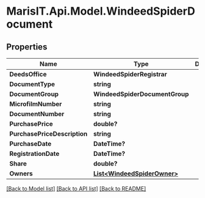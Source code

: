 
# MarisIT.Api.Model.WindeedSpiderDocument

## Properties

Name | Type | Description | Notes
------------ | ------------- | ------------- | -------------
**DeedsOffice** | **WindeedSpiderRegistrar** |  | [optional] 
**DocumentType** | **string** |  | [optional] 
**DocumentGroup** | **WindeedSpiderDocumentGroup** |  | [optional] 
**MicrofilmNumber** | **string** |  | [optional] 
**DocumentNumber** | **string** |  | [optional] 
**PurchasePrice** | **double?** |  | [optional] 
**PurchasePriceDescription** | **string** |  | [optional] 
**PurchaseDate** | **DateTime?** |  | [optional] 
**RegistrationDate** | **DateTime?** |  | [optional] 
**Share** | **double?** |  | [optional] 
**Owners** | [**List&lt;WindeedSpiderOwner&gt;**](WindeedSpiderOwner.md) |  | [optional] 

[[Back to Model list]](../README.md#documentation-for-models)
[[Back to API list]](../README.md#documentation-for-api-endpoints)
[[Back to README]](../README.md)

